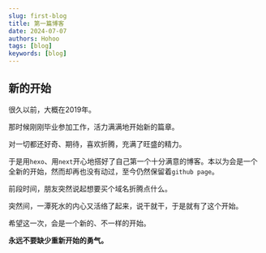 ```yaml
---
slug: first-blog
title: 第一篇博客
date: 2024-07-07
authors: Hohoo
tags: [blog]
keywords: [blog]
---
```


<!-- truncate -->

## 新的开始
很久以前，大概在2019年。

那时候刚刚毕业参加工作，活力满满地开始新的篇章。

对一切都还好奇、期待，喜欢折腾，充满了旺盛的精力。

于是用`hexo`、用`next`开心地搭好了自己第一个十分满意的博客。本以为会是一个全新的开始，然而却再也没有动过，至今仍然保留着`github page`。

前段时间，朋友突然说起想要买个域名折腾点什么。

突然间，一潭死水的内心又活络了起来，说干就干，于是就有了这个开始。

希望这一次，会是一个新的、不一样的开始。

**永远不要缺少重新开始的勇气。**

